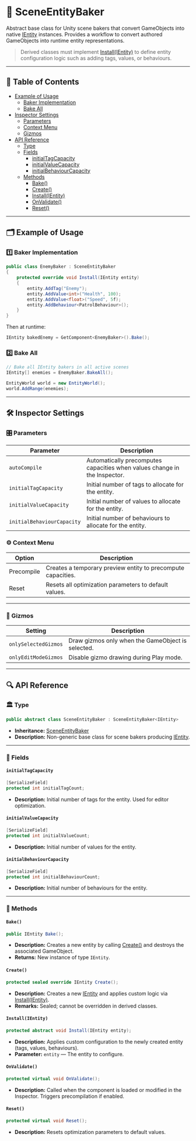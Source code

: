 # 🧩 SceneEntityBaker

Abstract base class for Unity scene bakers that convert GameObjects into native [IEntity](../Entities/IEntity.md)
instances. Provides a workflow to convert authored GameObjects into runtime entity representations.

> Derived classes must implement [Install(IEntity)](#installientity) to define entity configuration logic such as adding
> tags, values, or behaviours.

---

## 📑 Table of Contents

- [Example of Usage](#-example-of-usage)
    - [Baker Implementation](#ex1)
    - [Bake All](#ex2)
- [Inspector Settings](#-inspector-settings)
    - [Parameters](#-parameters)
    - [Context Menu](#-context-menu)
    - [Gizmos](#-gizmos)
- [API Reference](#-api-reference)
    - [Type](#-type)
    - [Fields](#-fields)
        - [initialTagCapacity](#initialtagcapacity)
        - [initialValueCapacity](#initialvaluecapacity)
        - [initialBehaviourCapacity](#initialbehaviourcapacity)
    - [Methods](#-methods)
        - [Bake()](#bake)
        - [Create()](#create)
        - [Install(IEntity)](#installientity)
        - [OnValidate()](#onvalidate)
        - [Reset()](#reset)

---

## 🗂 Example of Usage

<div id="ex1"></div>

### 1️⃣ Baker Implementation

```csharp
public class EnemyBaker : SceneEntityBaker
{
    protected override void Install(IEntity entity)
    {
        entity.AddTag("Enemy");
        entity.AddValue<int>("Health", 100);
        entity.AddValue<float>("Speed", 5f);
        entity.AddBehaviour<PatrolBehaviour>();
    }
}
```

Then at runtime:

```csharp
IEntity bakedEnemy = GetComponent<EnemyBaker>().Bake();
```

<div id="ex2"></div>

### 2️⃣ Bake All

```csharp
// Bake all IEntity bakers in all active scenes
IEntity[] enemies = EnemyBaker.BakeAll();

EntityWorld world = new EntityWorld();
world.AddRange(enemies);
```

---

## 🛠 Inspector Settings

### 🎛️ Parameters

| Parameter                  | Description                                                               |
|----------------------------|---------------------------------------------------------------------------|
| `autoCompile`              | Automatically precomputes capacities when values change in the Inspector. |
| `initialTagCapacity`       | Initial number of tags to allocate for the entity.                        |
| `initialValueCapacity`     | Initial number of values to allocate for the entity.                      |
| `initialBehaviourCapacity` | Initial number of behaviours to allocate for the entity.                  |

### ⚙️ Context Menu

| Option     | Description                                                  |
|------------|--------------------------------------------------------------|
| Precompile | Creates a temporary preview entity to precompute capacities. |
| Reset      | Resets all optimization parameters to default values.        |

---

### 🎨 Gizmos

| Setting              | Description                                       |
|----------------------|---------------------------------------------------|
| `onlySelectedGizmos` | Draw gizmos only when the GameObject is selected. |
| `onlyEditModeGizmos` | Disable gizmo drawing during Play mode.           |

---

## 🔍 API Reference

### 🏛️ Type

```csharp
public abstract class SceneEntityBaker : SceneEntityBaker<IEntity>
```

- **Inheritance:** [SceneEntityBaker<E>](SceneEntityBaker%601.md)
- **Description:** Non-generic base class for scene bakers producing [IEntity](../Entities/IEntity.md).

---

### 🧱 Fields

#### `initialTagCapacity`

```csharp
[SerializeField]
protected int initialTagCount;
```

- **Description:** Initial number of tags for the entity. Used for editor optimization.

#### `initialValueCapacity`

```csharp
[SerializeField]
protected int initialValueCount;
```

- **Description:** Initial number of values for the entity.

#### `initialBehaviourCapacity`

```csharp
[SerializeField]
protected int initialBehaviourCount;
```

- **Description:** Initial number of behaviours for the entity.

---

### 🏹 Methods

#### `Bake()`

```csharp
public IEntity Bake();
```

- **Description:** Creates a new entity by calling [Create()](#create) and destroys the associated GameObject.
- **Returns:** New instance of type `IEntity`.

#### `Create()`

```csharp
protected sealed override IEntity Create();
```

- **Description:** Creates a new [IEntity](../Entities/IEntity.md) and applies custom logic
  via [Install(IEntity)](#installientity).
- **Remarks:** Sealed; cannot be overridden in derived classes.

#### `Install(IEntity)`

```csharp
protected abstract void Install(IEntity entity);
```

- **Description:** Applies custom configuration to the newly created entity (tags, values, behaviours).
- **Parameter:** `entity` — The entity to configure.

#### `OnValidate()`

```csharp
protected virtual void OnValidate();
```

- **Description:** Called when the component is loaded or modified in the Inspector. Triggers precompilation if enabled.

#### `Reset()`

```csharp
protected virtual void Reset();
```

- **Description:** Resets optimization parameters to default values.

<!--



# 🧩️ SceneEntityBaker

Represents an abstract Unity component that converts **GameObject** into [IEntity](../Entities/IEntity.md) instance. It
supports batch baking for entire scenes, GameObjects, or all objects in the scene.

---

## 🗂 Example of Usage

#### 1. Create a baker for a character entity

```csharp
public class CharacterBaker : SceneEntityBaker
{
    protected override void Install(IEntity entity)
    {
        entity.AddTag("Character");
        entity.AddValue<int>("Health", 200);
        entity.AddValue<int>("Damage", 10);
    }
}
```

#### 2. Attach this script to a GameObject

<img width="400" height="" alt="Entity component" src="../../Images/SceneEntityBaker.png" />

#### 3. Usage in a project

```csharp
// Create all entities associated with SceneEntityBaker including character
IEntity[] entities = SceneEntityBaker.BakeAll();

// Assume we have the entity world
EntityWorld world = new EntityWorld();

// Add enemies to entity world
world.AddRange(enemies);
```

---

## 🛠 Inspector Settings

<div id="-parameters"></div>

### 🎛️ Parameters

| Parameter                  | Description                                           | 
|----------------------------|-------------------------------------------------------|
| `autoCompile`              | Should precompute capacities when OnValidate happens? |
| `initialTagCapacity`       | Initial number of tags to assign to the entity        |
| `initialValueCapacity`     | Initial number of values to assign to the entity      |
| `initialBehaviourCapacity` | Initial number of behaviours to assign to the entity  |

- **Note:** These parameters are primarily used for **Editor optimization** and asset baking workflows.

---

<div id="-context-menu"></div>

### ⚙️ Context Menu

| Option       | Description                                                                                                                                                                                                                                                                   | 
|--------------|-------------------------------------------------------------------------------------------------------------------------------------------------------------------------------------------------------------------------------------------------------------------------------|
| `Precompile` | Creates a temporary entity using [Create()](#create) and **precompiles capacities** such as tag count, value count, and behavior count. Useful for editor previews, asset baking, and optimization. Only executed in the Editor. Logs a warning if `Create()` returns `null`. |
| `Reset`      | Resets factory fields to default values.                                                                                                                                                                                                                                      |

---

## 🔍 API Reference

### 🏛️ Type <div id="-type"></div>

```csharp
public abstract class SceneEntityBaker : SceneEntityBaker<IEntity>, IEntityFactory
```

- **Inheritance:** [SceneEntityBaker\<E>](SceneEntityBaker%601.md), [IEntityFactory](IEntityFactory.md)
- **Notes:** Provides the `Install(IEntity)` method to inject custom configuration logic after entity creation.

---

### 🧱 Fields

#### `InitialTagCapacity`

```csharp
[SerializeField] 
protected int initialTagCount;
```

- **Description:** Initial number of tags to assign to the entity. Mainly used for **editor optimization** and scene
  baking.

#### `InitialValueCapacity`

```csharp
[SerializeField]
protected int initialValueCount;
```

- **Description:** Initial number of values to assign to the entity.

#### `InitialBehaviourCapacity`

```csharp
[SerializeField] 
protected int initialBehaviourCount;
```

- **Description:** Initial number of behaviours to assign to the entity.

---

### 🏹 Methods

#### `Create()`

```csharp
public sealed override IEntity Create();
```

- **Description:** Creates a new [Entity](../Entities/Entity.md) using predefined initialization values and then applies
  custom logic via the `Install` method.
- **Returns:** A new instance of [IEntity](../Entities/IEntity.md).
- **Note:** This method is `sealed`; override `Install(IEntity)` for custom configuration.

#### `Install(IEntity)`

```csharp
protected abstract void Install(IEntity entity);
```

- **Description:** Called after entity creation to add tags, values, or behaviours.
- **Parameter:** `entity` — The [IEntity](../Entities/IEntity.md) instance to configure.
- **Note:** Must be implemented by derived classes to provide custom setup logic.

#### `OnValidate()`

```csharp
protected virtual void OnValidate();
```

- **Description:** Unity callback invoked when script values change in the Inspector. Updates cached metadata by calling
  `Precompile()` by default.
- **Remarks:** Only executed in the Editor outside of Play mode.

#### `Reset()`

```csharp
protected virtual void Reset();
```

- **Description:** Unity callback that resets factory fields to default values.
- **Remarks:** Only affects editor workflows.

<!--

# 🧩️ SceneEntityBaker


---

---

## Classes

### Class SceneEntityBaker&lt;E&gt;

```csharp
public abstract class SceneEntityBaker<E> : MonoBehaviour where E : IEntity {...}
```

### Class SceneEntityBaker
A shortcut version bound to the base `IEntity` type.

```csharp
public abstract class SceneEntityBaker : SceneEntityBaker<IEntity> {...}
```

---

### Inspector Settings

| Field              | Type                         | Description                                                         |
|--------------------|------------------------------|---------------------------------------------------------------------|
| `destroyAfterBake` | `bool` (serialized)          | Whether to destroy the GameObject after baking. Defaults to `true`. |
| `factory`          | `ScriptableEntityFactory<E>` | The entity factory used to create entities.                         |

---

### Methods

| Method                                      | Description                                                                                                                          |
|---------------------------------------------|--------------------------------------------------------------------------------------------------------------------------------------|
| `E Bake()`                                  | Creates an entity using the assigned factory, installs it via `Install(E entity)`, and optionally destroys the GameObject.           |
| `protected abstract void Install(E entity)` | Must be implemented by subclasses to configure the baked entity with scene-specific or overridden properties.                        |
| `E IEntityFactory<E>.Create()`              | Implements the `IEntityFactory<E>` interface. Calls `Bake()` to produce a new entity, allowing the Baker itself to act as a factory. |

---
## Static Methods

| Method                                                                                         | Description                                                                                     |
|------------------------------------------------------------------------------------------------|-------------------------------------------------------------------------------------------------|
| `static E[] BakeAll(bool includeInactive = true)`                                              | Finds and bakes **all bakers** in the scene. Returns an array of baked entities.                |
| `static void BakeAll(ICollection<E> destination, bool includeInactive)`                        | Finds and bakes **all bakers** in the scene, appending results to the provided collection.      |
| `static List<E> Bake(Scene scene, bool includeInactive = true)`                                | Bakes all bakers only in the specified scene. Returns a list of baked entities.                 |
| `static void Bake(Scene scene, ICollection<E> results, bool includeInactive = true)`           | Bakes all bakers in the specified scene, adding results to the provided collection.             |
| `static E[] Bake(GameObject gameObject, bool includeInactive = true)`                          | Bakes all bakers attached to or under the given GameObject. Returns an array of baked entities. |
| `static void Bake(GameObject gameObject, ICollection<E> results, bool includeInactive = true)` | Bakes all bakers under the given GameObject, adding results to the provided collection.         |

## Usage Example

Suppose you have a `UnitEntity` and want to bake it from a prefab or scene object:

```csharp
public sealed class UnitEntity : Entity
{
}
```

Create a factory asset for it:
```csharp
[CreateAssetMenu(menuName = "Factories/Unit Factory")]
public sealed class UnitFactory : ScriptableEntityFactory<UnitEntity>
{
    [SerializeField] private int _health = 100;
    [SerializeField] private int _damage = 25;
    
    public override UnitEntity Create() => new UnitEntity(
        this.name,
        new string[] { "Unit" }, 
        new Dictionary<string, object>
        {
            {"Health", _health},
            {"Damage", _damage}
        });
    } 
}
```

Now implement a baker:
```csharp
public class UnitBaker : SceneEntityBaker<UnitEntity>
{
    [SerializeField] private Optional<int> _health = 100;
    [SerializeField] private Optional<int> _damage = 25;

    protected override void Install(UnitEntity entity)
    {
        //Override params in the scene
        if (_health) entity.SetHealth("Health", _health);
        if (_damage) entity.SetHealth("Health", _damage);
    }
}
```

### Baking in code

Bake everything in the current scene:
```csharp
UnitEntity[] units = SceneEntityBaker<UnitEntity>.BakeAll();
```

Bake only under a given parent GameObject:
```csharp
UnitEntity[] squad = SceneEntityBaker<UnitEntity>.Bake(mySquadGameObject);
```

Bake into an existing collection:
```csharp
List<UnitEntity> buffer = new List<UnitEntity>();
SceneEntityBaker<UnitEntity>.BakeAll(buffer);
```

-->